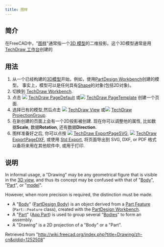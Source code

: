 ```yaml
---
title: 图样
---
```

## 简介

在FreeCAD中，"[图样](/Drawing "Drawing")"通常指一个[3D 模型](/Model "Model")的二维投影。这个3D模型通常是用[TechDraw 工作台](/TechDraw_Workbench "TechDraw Workbench")创建的

## 用法

1. 从一个已经构建的[3D模型](/Model "Model")开始，例如，使用[PartDesign Workbench](/PartDesign_Workbench "PartDesign Workbench")创建的模型。 事实上，模型可以是任何具有[Shape](/Shape "Shape")的对象(包括2D对象)。
2. 切换到 [TechDraw Workbench](/TechDraw_Workbench "TechDraw Workbench").
3. 点击 ![](/images/TechDraw_PageDefault.svg) [TechDraw PageDefault](/TechDraw_PageDefault "TechDraw PageDefault") 或![](/images/TechDraw_PageTemplate.svg) [TechDraw PageTemplate](/TechDraw_PageTemplate "TechDraw PageTemplate") 创建一个页面.
4. 选择已有的模型,然后点击 ![](/images/TechDraw_View.svg) [TechDraw View](/TechDraw_View "TechDraw View") 或![](/images/TechDraw_ProjectionGroup.svg) [TechDraw ProjectionGroup](/TechDraw_ProjectionGroup "TechDraw ProjectionGroup").
5. 在新创建的页面上会有一个2D投影被创建. 现在你可以调整他的属性, 比如数据**Scale**, 数据**Rotation**, 还有数据**Direction**.
6. 图样准备好之后, 你可以点按 ![](/images/TechDraw_ExportPageSVG.svg) [TechDraw ExportPageSVG](/TechDraw_ExportPageSVG "TechDraw ExportPageSVG"), ![](/images/TechDraw_ExportPageDXF.svg) [TechDraw ExportPageDXF](/TechDraw_ExportPageDXF "TechDraw ExportPageDXF"), 或使用 [Std Export](/Std_Export "Std Export"), 将页面导出到 SVG, DXF, or PDF 格式以备将来用在其他软件中, 或用于打印.

## 说明

In informal usage, a "Drawing" may be any geometrical figure that is visible in the [3D view](/3D_view "3D view"), and thus its concept may be confused with that of "[Body](/Body "Body")", "[Part](/Part "Part")", or "[model](/Model "Model")".

However, when more precision is required, the distinction must be made.

* A "[Body](/Body "Body")" ([PartDesign Body](/PartDesign_Body "PartDesign Body")) is an object derived from a [Part Feature](/Part_Feature "Part Feature") (`Part::Feature` class), created with the [PartDesign Workbench](/PartDesign_Workbench "PartDesign Workbench").
* A "[Part](/Part "Part")" ([App Part](/App_Part "App Part")) is used to group several "[Bodies](/Body "Body")" to form an assembly.
* A "Drawing" is a 2D projection of a "Body" or a "Part".

Retrieved from "<http://wiki.freecad.org/index.php?title=Drawing/zh-cn&oldid=1252508>"